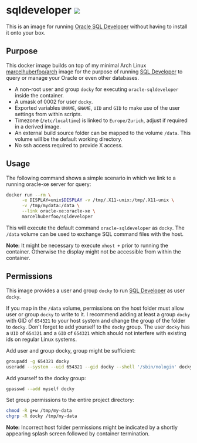 # sqldeveloper [![](https://badge.imagelayers.io/marcelhuberfoo/sqldeveloper.svg)](https://imagelayers.io/?images=marcelhuberfoo/sqldeveloper 'Get your own badge on imagelayers.io')

This is an image for running [Oracle SQL Developer][sqldeveloper] without having to install it onto your box.

## Purpose

This docker image builds on top of my minimal Arch Linux [marcelhuberfoo/arch][dockerarch] image for the
purpose of running [SQL Developer][sqldeveloper] to query or manage your Oracle or
even other databases.

* A non-root user and group `docky` for executing `oracle-sqldeveloper` inside the container.
* A umask of 0002 for user `docky`.
* Exported variables `UNAME`, `GNAME`, `UID` and `GID` to make use of the user settings from within scripts.
* Timezone (`/etc/localtime`) is linked to `Europe/Zurich`, adjust if required in a derived image.
* An external build source folder can be mapped to the volume `/data`. This volume will be the default working directory.
* No ssh access required to provide X access.

## Usage

The following command shows a simple scenario in which we link to a running oracle-xe server for query:

```bash
docker run --rm \
      -e DISPLAY=unix$DISPLAY -v /tmp/.X11-unix:/tmp/.X11-unix \
      -v /tmp/mydata:/data \
      --link oracle-xe:oracle-xe \
      marcelhuberfoo/sqldeveloper
```
This will execute the default command `oracle-sqldeveloper` as `docky`. The `/data` volume can be used to exchange SQL command files with the host. 

**Note:** It might be necessary to execute `xhost +` prior to running the container.
Otherwise the display might not be accessible from within the container.

## Permissions

This image provides a user and group `docky` to run [SQL Developer][sqldeveloper] as user `docky`.

If you map in the `/data` volume, permissions on the host folder must allow user or group `docky` to write to it. I recommend adding at least a group `docky` with GID of `654321` to your host system and change the group of the folder to `docky`. Don't forget to add yourself to the `docky` group.
The user `docky` has a `UID` of `654321` and a `GID` of `654321` which should not interfere with existing ids on regular Linux systems.

Add user and group docky, group might be sufficient:
```bash
groupadd -g 654321 docky
useradd --system --uid 654321 --gid docky --shell '/sbin/nologin' docky
```

Add yourself to the docky group:
```bash
gpasswd --add myself docky
```

Set group permissions to the entire project directory:
```bash
chmod -R g+w /tmp/my-data
chgrp -R docky /tmp/my-data
```

**Note:** Incorrect host folder permissions might be indicated by a shortly appearing splash screen followed by container termination.

[sqldeveloper]: http://www.oracle.com/technetwork/developer-tools/sql-developer/overview/index.html
[dockerarch]: https://registry.hub.docker.com/u/marcelhuberfoo/arch/

